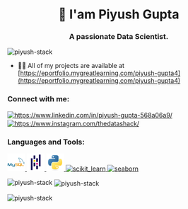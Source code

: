 <h1 align="center">👋 I'am Piyush Gupta</h1>
<h3 align="center">A passionate Data Scientist.</h3>

<p align="left"> <img src="https://komarev.com/ghpvc/?username=piyush-stack&label=Profile%20views&color=0e75b6&style=flat" alt="piyush-stack" /> </p>

- 👨‍💻 All of my projects are available at [https://eportfolio.mygreatlearning.com/piyush-gupta4](https://eportfolio.mygreatlearning.com/piyush-gupta4)

<h3 align="left">Connect with me:</h3>
<p align="left">
<a href="https://linkedin.com/in/https://www.linkedin.com/in/piyush-gupta-568a06a9/" target="blank"><img align="center" src="https://raw.githubusercontent.com/rahuldkjain/github-profile-readme-generator/master/src/images/icons/Social/linked-in-alt.svg" alt="https://www.linkedin.com/in/piyush-gupta-568a06a9/" height="30" width="40" /></a>
<a href="https://instagram.com/https://www.instagram.com/thedatashack/" target="blank"><img align="center" src="https://raw.githubusercontent.com/rahuldkjain/github-profile-readme-generator/master/src/images/icons/Social/instagram.svg" alt="https://www.instagram.com/thedatashack/" height="30" width="40" /></a>
</p>

<h3 align="left">Languages and Tools:</h3>
<p align="left"> <a href="https://www.mysql.com/" target="_blank" rel="noreferrer"> <img src="https://raw.githubusercontent.com/devicons/devicon/master/icons/mysql/mysql-original-wordmark.svg" alt="mysql" width="40" height="40"/> </a> <a href="https://pandas.pydata.org/" target="_blank" rel="noreferrer"> <img src="https://raw.githubusercontent.com/devicons/devicon/2ae2a900d2f041da66e950e4d48052658d850630/icons/pandas/pandas-original.svg" alt="pandas" width="40" height="40"/> </a> <a href="https://www.python.org" target="_blank" rel="noreferrer"> <img src="https://raw.githubusercontent.com/devicons/devicon/master/icons/python/python-original.svg" alt="python" width="40" height="40"/> </a> <a href="https://scikit-learn.org/" target="_blank" rel="noreferrer"> <img src="https://upload.wikimedia.org/wikipedia/commons/0/05/Scikit_learn_logo_small.svg" alt="scikit_learn" width="40" height="40"/> </a> <a href="https://seaborn.pydata.org/" target="_blank" rel="noreferrer"> <img src="https://seaborn.pydata.org/_images/logo-mark-lightbg.svg" alt="seaborn" width="40" height="40"/> </a> </p>

<p><img align="left" src="https://github-readme-stats.vercel.app/api/top-langs?username=piyush-stack&show_icons=true&locale=en&layout=compact" alt="piyush-stack" /></p>

<p>&nbsp;<img align="center" src="https://github-readme-stats.vercel.app/api?username=piyush-stack&show_icons=true&locale=en" alt="piyush-stack" /></p>

<p><img align="center" src="https://github-readme-streak-stats.herokuapp.com/?user=piyush-stack&" alt="piyush-stack" /></p>
